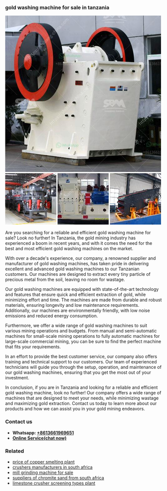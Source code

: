 <h3>gold washing machine for sale in tanzania</h3><img src='1704791579.jpg' alt=''><p>Are you searching for a reliable and efficient gold washing machine for sale? Look no further! In Tanzania, the gold mining industry has experienced a boom in recent years, and with it comes the need for the best and most efficient gold washing machines on the market.</p><p>With over a decade's experience, our company, a renowned supplier and manufacturer of gold washing machines, has taken pride in delivering excellent and advanced gold washing machines to our Tanzanian customers. Our machines are designed to extract every tiny particle of precious metal from the soil, leaving no room for wastage. </p><p>Our gold washing machines are equipped with state-of-the-art technology and features that ensure quick and efficient extraction of gold, while minimizing effort and time. The machines are made from durable and robust materials, ensuring longevity and low maintenance requirements. Additionally, our machines are environmentally friendly, with low noise emissions and reduced energy consumption.</p><p>Furthermore, we offer a wide range of gold washing machines to suit various mining operations and budgets. From manual and semi-automatic machines for small-scale mining operations to fully automatic machines for large-scale commercial mining, you can be sure to find the perfect machine that fits your requirements.</p><p>In an effort to provide the best customer service, our company also offers training and technical support to our customers. Our team of experienced technicians will guide you through the setup, operation, and maintenance of our gold washing machines, ensuring that you get the most out of your investment.</p><p>In conclusion, if you are in Tanzania and looking for a reliable and efficient gold washing machine, look no further! Our company offers a wide range of machines that are designed to meet your needs, while minimizing wastage and maximizing gold extraction. Contact us today to learn more about our products and how we can assist you in your gold mining endeavors.</p><h3>Contact us</h3><ul><li><strong>Whatsapp:&nbsp;<a href="https://wa.me/8613661969651">+8613661969651</a></strong></li><li><a href="https://swt.shibang-china.com/?git&amp;zhl&amp;gold washing machine for sale in tanzania"><strong>Online Service(chat now)</strong></a></li></ul><h3>Related</h3><ul><li><a href='price of copper smelting plant.md'>price of copper smelting plant</a></li><li><a href='crushers manufacturers in south africa.md'>crushers manufacturers in south africa</a></li><li><a href='mill grinding machine for sale.md'>mill grinding machine for sale</a></li><li><a href='suppliers of chromite sand from south africa.md'>suppliers of chromite sand from south africa</a></li><li><a href='limestone crusher screening types plant.md'>limestone crusher screening types plant</a></li></ul>